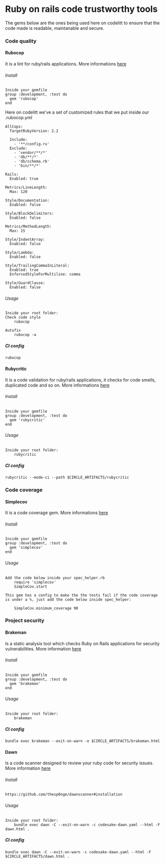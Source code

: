 # Ruby on rails code trustworthy tools

The gems below are the ones being used here on codelitt to ensure that the code made is readable, maintanable and secure.

### Code quality

#### Rubocop
It is a lint for ruby/rails applications. More informations [here](https://github.com/bbatsov/rubocop)

###### Install
```
Inside your gemfile
group :development, :test do
  gem 'rubocop'
end
```

Here on codelitt we've a set of customized rules that we put inside our .rubocop.yml

```
AllCops:
  TargetRubyVersion: 2.2

  Include:
    - '**/config.ru'
  Exclude:
    - 'vendor/**/*'
    - 'db/**/*'
    - 'db/schema.rb'
    - 'bin/**/*'

Rails:
  Enabled: true

Metrics/LineLength:
  Max: 120

Style/Documentation:
  Enabled: false

Style/BlockDelimiters:
  Enabled: false

Metrics/MethodLength:
  Max: 15

Style/IndentArray:
  Enabled: false

Style/Lambda:
  Enabled: false

Style/TrailingCommaInLiteral:
  Enabled: true
  EnforcedStyleForMultiline: comma

Style/GuardClause:
  Enabled: false
```

###### Usage
```
Inside your root folder:
Check code style
    rubocop

Autofix
    rubocop -a
```
    
##### CI config

`rubocop`

#### Rubycritic
It is a code validation for ruby/rails applications, it checks for code smells, duplicated code and so on. More informations [here](https://github.com/whitesmith/rubycritic)

###### Install
```
Inside your gemfile
group :development, :test do
  gem 'rubycritic'
end
```

###### Usage
```
Inside your root folder:
    rubycritic
```

##### CI config

`rubycritic --mode-ci --path $CIRCLE_ARTIFACTS/rubycritic`

### Code coverage

#### Simplecov
It is a code coverage gem. More informations [here](https://github.com/colszowka/simplecov)

###### Install
```
Inside your gemfile
group :development, :test do
  gem 'simplecov'
end
```

###### Usage
```
Add the code below inside your spec_helper.rb
    require 'simplecov'
    SimpleCov.start

This gem has a config to make the the tests fail if the code coverage is under a %, just add the code below inside spec_helper:

    SimpleCov.minimum_coverage 90
```
### Project security

#### Brakeman
Is a static analysis tool which checks Ruby on Rails applications for security vulnerabilities. More information [here](https://github.com/presidentbeef/brakeman)

###### Install
```
Inside your gemfile
group :development, :test do
  gem 'brakeman'
end
```

###### Usage
```
Inside your root folder:
    brakeman
```

##### CI config

`bundle exec brakeman --exit-on-warn -o $CIRCLE_ARTIFACTS/brakeman.html`

#### Dawn
Is a code scanner designed to review your ruby code for security issues. More information [here](https://github.com/thesp0nge/dawnscanner)

###### Install
```
https://github.com/thesp0nge/dawnscanner#installation
```

###### Usage
```
Inside your root folder:
    bundle exec dawn -C --exit-on-warn -c codesake-dawn.yaml --html -F dawn.html .
```

##### CI config

`bundle exec dawn -C --exit-on-warn -c codesake-dawn.yaml --html -F $CIRCLE_ARTIFACTS/dawn.html .`
